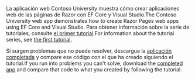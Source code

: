 <span data-ttu-id="476e2-101">La aplicación web Contoso University muestra cómo crear aplicaciones web de las páginas de Razor con EF Core y Visual Studio.</span><span class="sxs-lookup"><span data-stu-id="476e2-101">The Contoso University web app demonstrates how to create Razor Pages web apps using EF Core and Visual Studio.</span></span> <span data-ttu-id="476e2-102">Para obtener información sobre la serie de tutoriales, consulte [el primer tutorial](xref:data/ef-rp/intro).</span><span class="sxs-lookup"><span data-stu-id="476e2-102">For information about the tutorial series, see [the first tutorial](xref:data/ef-rp/intro).</span></span>

<span data-ttu-id="476e2-103">Si surgen problemas que no puede resolver, descargue la [aplicación completada](https://github.com/dotnet/AspNetCore.Docs/tree/master/aspnetcore/data/ef-rp/intro/samples) y compare ese código con el que ha creado siguiendo el tutorial.</span><span class="sxs-lookup"><span data-stu-id="476e2-103">If you run into problems you can't solve, download the [completed app](https://github.com/dotnet/AspNetCore.Docs/tree/master/aspnetcore/data/ef-rp/intro/samples) and compare that code to what you created by following the tutorial.</span></span>
